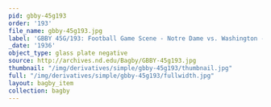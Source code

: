 ```yaml
---
pid: gbby-45g193
order: '193'
file_name: gbby-45g193.jpg
label: 'GBBY 45G/193: Football Game Scene - Notre Dame vs. Washington - 1936'
_date: '1936'
object_type: glass plate negative
source: http://archives.nd.edu/Bagby/GBBY-45g193.jpg
thumbnail: "/img/derivatives/simple/gbby-45g193/thumbnail.jpg"
full: "/img/derivatives/simple/gbby-45g193/fullwidth.jpg"
layout: bagby_item
collection: bagby
---
```

